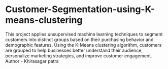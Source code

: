 # Customer-Segmentation-using-K-means-clustering
This project applies unsupervised machine learning techniques to segment customers into distinct groups based on their purchasing behavior and demographic features. Using the K-Means clustering algorithm, customers are grouped to help businesses better understand their audience, personalize marketing strategies, and improve customer engagement.
Author - Khirasagar patra
